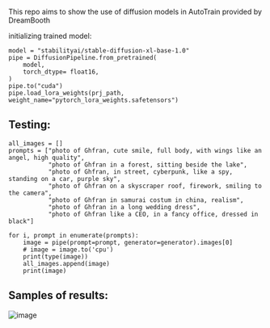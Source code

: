 This repo aims to show the use of diffusion models in AutoTrain provided by DreamBooth

initializing trained model:
~~~
model = "stabilityai/stable-diffusion-xl-base-1.0"
pipe = DiffusionPipeline.from_pretrained(
    model,
    torch_dtype= float16,
)
pipe.to("cuda")
pipe.load_lora_weights(prj_path, weight_name="pytorch_lora_weights.safetensors")
~~~

## Testing:
~~~
all_images = []
prompts = ["photo of Ghfran, cute smile, full body, with wings like an angel, high quality",
           "photo of Ghfran in a forest, sitting beside the lake",
           "photo of Ghfran, in street, cyberpunk, like a spy, standing on a car, purple sky",
           "photo of Ghfran on a skyscraper roof, firework, smiling to the camera",
           "photo of Ghfran in samurai costum in china, realism",
           "photo of Ghfran in a long wedding dress",
           "photo of Ghfran like a CEO, in a fancy office, dressed in black"]

for i, prompt in enumerate(prompts):
    image = pipe(prompt=prompt, generator=generator).images[0]
    # image = image.to('cpu')
    print(type(image))
    all_images.append(image)
    print(image)
~~~

## Samples of results:

![image](https://github.com/ghfranj/Image-Generation-with-AutoTrain-DreamBooth/assets/98123238/4853dbe5-a7e1-4690-ac3c-b4f573feae5c)


